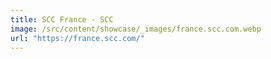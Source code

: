 ```yaml
---
title: SCC France - SCC
image: /src/content/showcase/_images/france.scc.com.webp
url: "https://france.scc.com/"
---
```

